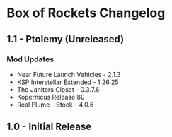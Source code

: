 # Box of Rockets Changelog

## 1.1 - Ptolemy (Unreleased)

### Mod Updates
- Near Future Launch Vehicles - 2.1.3
- KSP Interstellar Extended - 1.26.25
- The Janitors Closet - 0.3.7.6
- Kopernicus Release 80
- Real Plume - Stock - 4.0.6

## 1.0 - Initial Release
